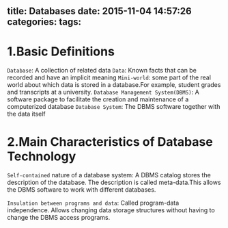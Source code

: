 title: Databases
date: 2015-11-04 14:57:26
categories:
tags:
---
# 1.Basic Definitions
`Database`: A collection of related data
`Data`: Known facts that can be recorded and have an implicit meaning
`Mini-world`: some part of the real world about which data is stored in a database.For example, student grades and transcripts at a university.
`Database Management System(DBMS)`: A software package to facilitate the creation and maintenance of a computerized database
`Database System`: The DBMS software together with the data itself

# 2.Main Characteristics of Database Technology
`Self-contained` nature of a database system: A DBMS catalog stores the description of the database. The description is called meta-data.This allows the DBMS software to work with different databases.

`Insulation between programs and data`: Called program-data independence. Allows changing data storage structures without having to change the DBMS access programs.

